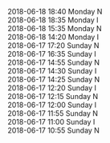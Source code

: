 2018-06-18 18:40 Monday  N  
2018-06-18 18:35 Monday  I  
2018-06-18 15:35 Monday  N  
2018-06-18 14:20 Monday  I  
2018-06-17 17:20 Sunday  N  
2018-06-17 16:35 Sunday  I  
2018-06-17 14:55 Sunday  N  
2018-06-17 14:30 Sunday  I  
2018-06-17 14:25 Sunday  N  
2018-06-17 12:20 Sunday  I  
2018-06-17 12:15 Sunday  N  
2018-06-17 12:00 Sunday  I  
2018-06-17 11:55 Sunday  N  
2018-06-17 11:00 Sunday  I  
2018-06-17 10:55 Sunday  N  
